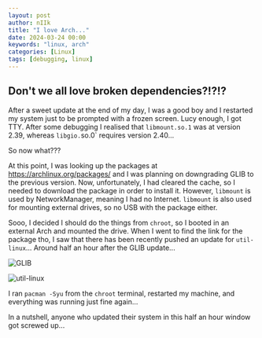 ```yaml
---
layout: post
author: nIIk
title: "I love Arch..."
date: 2024-03-24 00:00
keywords: "linux, arch"
categories: [Linux]
tags: [debugging, linux]
---
```


## Don't we all love broken dependencies?!?!?

After a sweet update at the end of my day, I was a good boy and I restarted my system just to be prompted with a frozen screen. Lucy enough, I got TTY. After some debugging I realised that `libmount.so.1` was at version 2.39, whereas `libgio.`so.0` requires version 2.40...

So now what???

At this point, I was looking up the packages at https://archlinux.org/packages/ and I was planning on downgrading GLIB to the previous version. Now, unfortunately, I had cleared the cache, so I needed to download the package in order to install it. However, `libmount` is used by NetworkManager, meaning I had no Internet. `libmount` is also used for mounting external drives, so no USB with the package either.

Sooo, I decided I should do the things from `chroot`, so I booted in an external Arch and mounted the drive. When I went to find the link for the package tho, I saw that there has been recently pushed an update for `util-linux`... Around half an hour after the GLIB update...

![GLIB](blog/linux/1/glib.png)

![util-linux](blog/linux/1/utli-linux.png)

I ran `pacman -Syu` from the `chroot` terminal, restarted my machine, and everything was running just fine again...

In a nutshell, anyone who updated their system in this half an hour window got screwed up...